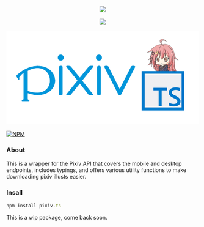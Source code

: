 <div align="center">
  <p>
    <a href="https://tenpi.github.io/pixiv.ts/"><img src="https://raw.githubusercontent.com/Tenpi/pixiv.ts/master/images/pixiv.tslogo.gif" width="500" /></a>
  </p>
  <p>
    <a href="https://nodei.co/npm/pixiv.ts/"><img src="https://nodei.co/npm/pixiv.ts.png" /></a>
  </p>
</div>

![Pixiv.ts](images/pixiv.tslogo.gif)

[![NPM](https://nodei.co/npm/pixiv.ts.png)](https://nodei.co/npm/pixiv.ts/)

### About
This is a wrapper for the Pixiv API that covers the mobile and desktop endpoints, includes typings, and offers various utility
functions to make downloading pixiv illusts easier.

### Insall
```ts
npm install pixiv.ts
```

This is a wip package, come back soon. 
